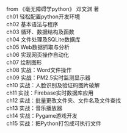 from 《毫无障碍学python》   邓文渊 著  
ch01 轻松配置python开发环境  
ch02 基本语法与程序  
ch03 循环、数据结构及函数  
ch04 文件处理及SQLite数据库  
ch05 Web数据抓取与分析  
ch06 实现网页操作自动化  
ch07 绘制图形  
ch08 实战：Word文件操作  
ch09 实战：PM2.5实时监测显示器  
ch10 实战：人脸识别及验证码图片破解  
ch11 实战：Firebase实时数据库应用  
ch12 实战：批量更改文件夹、文件名及文件查找  
ch13 实战：音乐播放器  
ch14 实战：Pygame游戏开发  
ch15 实战：把Python打包成可执行文件  
